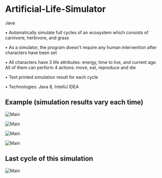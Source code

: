 # Artificial-Life-Simulator
Java

•	Automatically simulate full cycles of an ecosystem which consists of carnivore, herbivore, and grass

•	As a simulator, the program doesn't require any human intervention after characters have been set

•	All characters have 3 life attributes: energy, time to live, and current age. All of them can perform 4 actions: move, eat, reproduce and die

•	Text printed simulation result for each cycle

•	Technologies: Java 8, IntelliJ IDEA


## Example (simulation results vary each time)
![Main](http://f.cl.ly/items/04143j3n3w0R2S1L0P19/1.gif)

![Main](http://f.cl.ly/items/1F3f0N0b1j1e12410m1T/2.gif)

![Main](http://f.cl.ly/items/1z1F050v2G223F0i2y1K/3.gif)

![Main](http://f.cl.ly/items/052c3D1w2f090R0V352p/4.gif)
## Last cycle of this simulation
![Main](http://f.cl.ly/items/3Q3D1P201c39240R0g2q/5.png)
